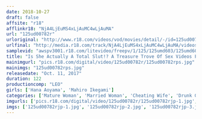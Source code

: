 ```yaml
---
date: 2018-10-27
draft: false
affsite: "r18"
afflinkr18: "NjA4LjEuMS4xLjAuMC4wLjAuMA"
url: "125ud00782r"
urloriginal: "http://www.r18.com/videos/vod/movies/detail/-/id=125ud00782r"
urlfinal: "http://media.r18.com/track/NjA4LjEuMS4xLjAuMC4wLjAuMA/videos/vod/movies/detail/-/id=125ud00782r"
samplevid: "awspv3001.r18.com/litevideo/freepv/1/125/125umd603/125umd603_dmb_w.mp4"
title: "Is She Actually A Total Slut!? A Treasure Trove Of Sex Videos From His Wife's Office Parties, And He Doesn't Suspect A Thing"
mainimgurl: "pics.r18.com/digital/video/125ud00782r/125ud00782rps.jpg"
mainimgs: "125ud00782rps.jpg"
releasedate: "Oct. 11, 2017"
duration: 122
productioncomp: "LEO"
girls: ['Hana Aoyama', 'Mahiro Ikegami']
categories: ['Mature Woman', 'Married Woman', 'Cheating Wife', 'Drunk Girl', 'Threesome / Foursome', 'Hi-Def']
imgurls: ['pics.r18.com/digital/video/125ud00782r/125ud00782rjp-1.jpg', 'pics.r18.com/digital/video/125ud00782r/125ud00782rjp-2.jpg', 'pics.r18.com/digital/video/125ud00782r/125ud00782rjp-3.jpg', 'pics.r18.com/digital/video/125ud00782r/125ud00782rjp-4.jpg', 'pics.r18.com/digital/video/125ud00782r/125ud00782rjp-5.jpg', 'pics.r18.com/digital/video/125ud00782r/125ud00782rjp-6.jpg', 'pics.r18.com/digital/video/125ud00782r/125ud00782rjp-7.jpg', 'pics.r18.com/digital/video/125ud00782r/125ud00782rjp-8.jpg', 'pics.r18.com/digital/video/125ud00782r/125ud00782rjp-9.jpg', 'pics.r18.com/digital/video/125ud00782r/125ud00782rjp-10.jpg', 'pics.r18.com/digital/video/125ud00782r/125ud00782rjp-11.jpg', 'pics.r18.com/digital/video/125ud00782r/125ud00782rjp-12.jpg', 'pics.r18.com/digital/video/125ud00782r/125ud00782rjp-13.jpg', 'pics.r18.com/digital/video/125ud00782r/125ud00782rjp-14.jpg', 'pics.r18.com/digital/video/125ud00782r/125ud00782rjp-15.jpg', 'pics.r18.com/digital/video/125ud00782r/125ud00782rjp-16.jpg', 'pics.r18.com/digital/video/125ud00782r/125ud00782rjp-17.jpg', 'pics.r18.com/digital/video/125ud00782r/125ud00782rjp-18.jpg', 'pics.r18.com/digital/video/125ud00782r/125ud00782rjp-19.jpg', 'pics.r18.com/digital/video/125ud00782r/125ud00782rjp-20.jpg']
imgs: ['125ud00782rjp-1.jpg', '125ud00782rjp-2.jpg', '125ud00782rjp-3.jpg', '125ud00782rjp-4.jpg', '125ud00782rjp-5.jpg', '125ud00782rjp-6.jpg', '125ud00782rjp-7.jpg', '125ud00782rjp-8.jpg', '125ud00782rjp-9.jpg', '125ud00782rjp-10.jpg', '125ud00782rjp-11.jpg', '125ud00782rjp-12.jpg', '125ud00782rjp-13.jpg', '125ud00782rjp-14.jpg', '125ud00782rjp-15.jpg', '125ud00782rjp-16.jpg', '125ud00782rjp-17.jpg', '125ud00782rjp-18.jpg', '125ud00782rjp-19.jpg', '125ud00782rjp-20.jpg']
---
```

